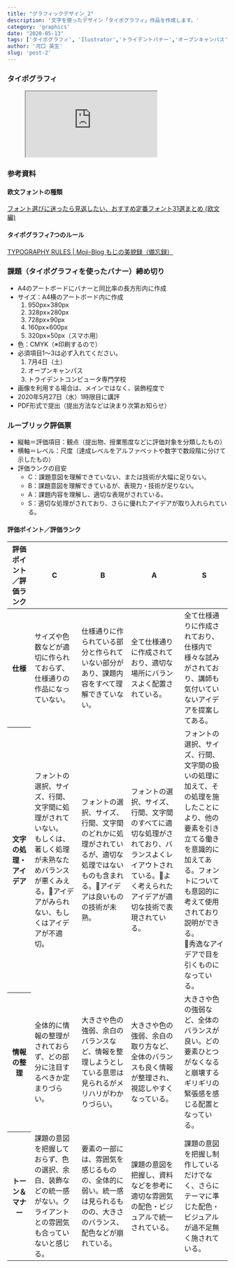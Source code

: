 ```yaml
---
title: "グラフィックデザイン_2"
description: '文字を使ったデザイン「タイポグラフィ」作品を作成します。'
category: 'graphics'
date: "2020-05-13"
tags: ['タイポグラフィ', 'Ilustrator','トライデントバナー','オープンキャンパス']
author: '河口 英生'
slug: 'post-2'
---
```

<div class="post-section">
<h3 class="title is-5" >タイポグラフィ</h3>
<figure class="is-fullwidth slide">
  <iframe src="https://drive.google.com/file/d/1VKn0HoXEKIt7kE7TFZ9jzxOmZV0QIJMi/preview"></iframe>
</figure>

<div class="post-section">
<h3 class="title is-5">参考資料</h3>
<h4 class="title is-6">欧文フォントの種類</h4>

[フォント選びに迷ったら見返したい、おすすめ定番フォント31選まとめ (欧文編)](https://note.com/yoshigorou/n/nf722df5caa46)

<h4 class="title is-6">タイポグラフィ7つのルール</h4>

[TYPOGRAPHY RULES | Moji-Blog もじの美貌録（備忘録）](https://moji-blog.renfont.com/category/typography/typography-rules/)
</div>


<div class="post-section">
<h3 class="title is-5" >課題（タイポグラフィを使ったバナー）締め切り</h3>

+ A4のアートボードにバナーと同比率の長方形内に作成
+ サイズ：A4横のアートボード内に作成
  1. 950px×380px
  2. 328px×280px
  3. 728px×90px
  4. 160px×600px
  5. 320px×50px（スマホ用）
+ 色：CMYK（※印刷するので）
+ 必須項目1〜3は必ず入れてください。
  1. 7月4日（土）
  2. オープンキャンパス
  3. トライデントコンピュータ専門学校
+ 画像を利用する場合は、メインではなく、装飾程度で
+ 2020年5月27日（水）1時限目に講評
+ PDF形式で提出（提出方法などは決まり次第お知らせ）

</div>
<div class="post-section">
<h3 class="title is-5">ルーブリック評価票</h3>

+ 縦軸＝評価項目：観点（提出物、授業態度などに評価対象を分類したもの）
+ 横軸＝レベル：尺度（達成レベルをアルファベットや数字で数段階に分けて示したもの）
+ 評価ランクの目安
  + C：課題意図を理解できていない、または技術が大幅に足りない。
  + B：課題意図を理解できているが、表現力・技術が足りない。
  + A：課題内容を理解し、適切な表現がされている。
  + S：適切な処理がされており、さらに優れたアイデアが取り入れられている。

<h4 class="title is-6">評価ポイント／評価ランク</h4>
<table class="table is-bordered is-striped is-narrow is-fullwidth">
<thead class="table-top">
    <tr>
        <th>評価ポイント／評価ランク</th>
        <th>C</th>
        <th>B</th>
        <th>A</th>
        <th>S</th>
    </tr>
</thead>
<tbody>
    <tr>
        <th>仕様</th>
        <td>サイズや色数などが適切に作られておらず、仕様通りの作品になっていない。</td>
        <td>仕様通りに作られている部分と作られていない部分があり、課題内容をすべて理解できていない。</td>
        <td>全て仕様通りに作成されており、適切な場所にバランスよく配置されている。</td>
        <td>全て仕様通りに作成されており、仕様内で様々な試みがされており、講師も気付いていないアイデアを提案してある。</td>
    </tr>
    <tr>
        <th>文字の処理・アイデア</th>
        <td>フォントの選択、サイズ、行間、文字間に処理がされていない。<br>
        もしくは、著しく処理が未熟なためバランスが悪くみえる。アイデアがみられない、もしくはアイデアが不適切。</td>
        <td>フォントの選択、サイズ、行間、文字間のどれかに処理がされているが、適切な処理ではないものも含まれる。アイデアは良いものの技術が未熟。</td>
        <td>フォントの選択、サイズ、行間、文字間のすべてに適切な処理がされており、バランスよくレイアウトされている。よく考えられたアイデアが適切な技術で表現されている。</td>
        <td>フォントの選択、サイズ、行間、文字間の扱いの処理に加えて、その処理を施したことにより、他の要素を引き立てる働きを意識的に加えてある。フォントについても意図的に考えて使用されており説明ができる。<br>
        秀逸なアイデアで目を引くものになっている。</td>
    </tr>
    <tr>
        <th>情報の整理</th>
        <td>全体的に情報の整理がされておらず、どの部分に注目するべきか定まりづらい。</td>
        <td>大きさや色の強弱、余白のバランスなど、情報を整理しようとしている意思は見られるがメリハリがわかりづらい。</td>
        <td>大きさや色の強弱、余白の取り方など、全体のバランスも良く情報が整理され、視認しやすくなっている。</td>
        <td>大きさや色の強弱など、全体のバランスが良い。どの要素ひとつがなくなると崩壊するギリギリの緊張感を感じる配置となっている。</td>
    </tr>
    <tr>
        <th>トーン＆マナー</th>
        <td>課題の意図を把握しておらず、色の選択、余白、装飾などの統一感がない。クライアントとの雰囲気も合っていないと感じる。</td>
        <td>要素の一部には、雰囲気を感じるものの、全体的に弱い。統一感は見られるものの、大きさのバランス、配色などが崩れている。</td>
        <td>課題の意図を把握し、資料などを参考に適切な雰囲気の配色・ビジュアルで統一されている。</td>
        <td>課題の意図を把握し制作しているだけでなく、さらにテーマに準じた配色・ビジュアルが過不足無く施されている。</td>
    </tr>
</tbody>
</table>
</div>